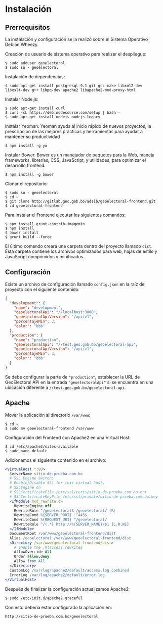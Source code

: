 # Instalación

## Prerrequisitos

La instalación y configuración se la realizó sobre el Sistema Operativo Debian Wheezy.

Creación de usuario de sistema operativo para realizar el despliegue:

```
$ sudo adduser geoelectoral
$ sudo su - geoelectoral
```

Instalación de dependencias:

```
$ sudo apt-get install postgresql-9.1 git gcc make libxml2-dev libxslt-dev g++ libpq-dev apache2 libapache2-mod-proxy-html
```

Instalar Node.js:

```
$ sudo apt-get install curl
$ curl -sL https://deb.nodesource.com/setup | bash -
$ sudo apt-get install nodejs nodejs-legacy
```

Instalar Yeoman: Yeoman ayuda al inicio rápido de nuevos proyectos, la prescripción de las
mejores prácticas y herramientas para ayudar a mantener su productividad

```
$ npm install -g yo
```

Instalar Bower: Bower es un manejador de paquetes para la Web, maneja frameworks,
librerías, CSS, JavaScript, y utilidades, para optimizar el desarrollo frontend.

```
$ npm install -g bower
```

Clonar el repositorio:

```
$ sudo su - geoelectoral
$ cd ~
$ git clone http://gitlab.geo.gob.bo/adsib/geoelectoral-frontend.git
$ cd geoelectoral-frontend
```

Para instalar el Frontend ejecutar los siguientes comandos:

```
$ npm install grunt-contrib-imagemin
$ npm install
$ bower install
$ grunt build --force
```

El último comando creará una carpeta dentro del proyecto llamado `dist`. Ésta carpeta contiene
los archivos optimizados para web, hojas de estilo y JavaScript comprimidos y minificados.

## Configuración

Existe un archivo de configuración llamado `config.json` en la raíz del proyecto con el siguiente contenido:

```json
{
  "development": {
    "name": "development",
    "geoelectoralApi": "//localhost:3000",
    "geoelectoralApiVersion": "/api/v1",
    "porcentajeMin": 3,
    "color": "bbb"
  },
  "production": {
    "name": "production",
    "geoelectoralApi": "//test.geo.gob.bo/geoelectoral-api",
    "geoelectoralApiVersion": "/api/v1",
    "porcentajeMin": 3,
    "color": "bbb"
  }
}
```

Se debe configurar la parte de `"production"`, establecer la URL de GeoElectoral API en la entrada `"geoelectoralApi"` si se encuentra en una ubicación diferente a `//test.geo.gob.bo/geoelectoral-api`.

## Apache

Mover la aplicación al directorio `/var/www`:

```
$ cd ~
$ sudo mv geoelectoral-frontend /var/www
```

Configuración del Frontend con Apache2 en una Virtual Host:

```
$ cd /etc/apache2/sites-available
$ sudo nano default
```

Adicionamos el siguiente contenido en el archivo:

```apache
<VirtualHost *:80>
  ServerName sitio-de-prueba.com.bo
  # SSL Engine Switch:
  # Enable/Disable SSL for this virtual host.
  # SSLEngine on
  # SSLCertificateFile /etc/ssl/certs/sitio-de-prueba.com.bo.crt
  # SSLCertificateKeyFile /etc/ssl/private/sitio-de-prueba.com.bo.key
  <IfModule mod_rewrite.c>
    RewriteEngine off
    RewriteRule ^/geoelectoral$ /geoelectoral/ [R]
    RewriteCond %{SERVER_PORT} !^443$
    RewriteCond %{REQUEST_URI} ^/geoelectoral/
    RewriteRule ^/(.*) http://%{SERVER_NAME}/$1 [L,R,NE]
  </IfModule>
  DocumentRoot /var/www/geoelectoral-frontend/dist
  Alias /geoelectoral /var/www/geoelectoral-frontend/dist
  <Directory /var/www/geoelectoral-frontend/dist>
    # enable the .htaccess rewrites
    AllowOverride All
    Order allow,deny
    Allow from All
  </Directory>
  CustomLog /var/log/apache2/default/access.log combined
  ErrorLog /var/log/apache2/default/error.log
</VirtualHost>
```

Después de finalizar la configuración actualizamos Apache2:

```
$ sudo /etc/init.d/apache2 graceful
```

Con esto debería estar configurado la aplicación en:

```
http://sitio-de-prueba.com.bo/geoelectoral
```
